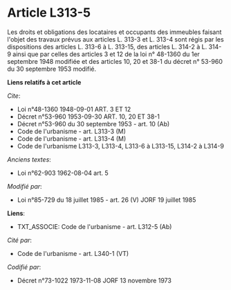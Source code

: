 # Article L313-5

Les droits et obligations des locataires et occupants des immeubles faisant l'objet des travaux prévus aux articles L. 313-3
et L. 313-4 sont régis par les dispositions des articles L. 313-6 à L. 313-15, des articles L. 314-2 à L. 314-9 ainsi que par
celles des articles 3 et 12 de la loi n° 48-1360 du 1er septembre 1948 modifiée et des articles 10, 20 et 38-1 du décret n°
53-960 du 30 septembre 1953 modifié.

**Liens relatifs à cet article**

_Cite_:

  - Loi n°48-1360 1948-09-01 ART. 3 ET 12
  - Décret n°53-960 1953-09-30 ART. 10, 20 ET 38-1
  - Décret n°53-960 du 30 septembre 1953 - art. 10 (Ab)
  - Code de l'urbanisme - art. L313-3 (M)
  - Code de l'urbanisme - art. L313-4 (M)
  - Code de l'urbanisme L313-3, L313-4, L313-6 à L313-15, L314-2 à L314-9

_Anciens textes_:

  - Loi n°62-903 1962-08-04 art. 5

_Modifié par_:

  - Loi n°85-729 du 18 juillet 1985 - art. 26 (V) JORF 19 juillet 1985

**Liens**:

  - TXT_ASSOCIE: Code de l'urbanisme - art. L312-5 (Ab)

_Cité par_:

  - Code de l'urbanisme - art. L340-1 (VT)

_Codifié par_:

  - Décret n°73-1022 1973-11-08 JORF 13 novembre 1973
